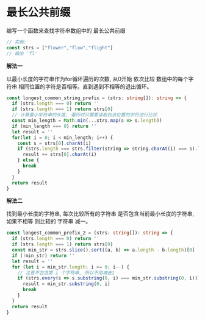 # 最长公共前缀

  编写一个函数来查找字符串数组中的 最长公共前缀

```js
// 实例:
const strs = ["flower","flow","flight"]
// 输出 'fl'
```

**解法一**

  以最小长度的字符串作为for循环遍历的次数, 从0开始 依次比较 数组中的每个字符串 相同位置的字符是否相等。直到遇到不相等的退出循环。

```ts
const longest_common_string_prefix = (strs: string[]): string => {
  if (strs.length === 0) return ''
  if (strs.length === 1) return strs[0]
  // 计算最小字符串的长度, 遍历时只需要读取到该位置的字符进行比较
  const min_length = Math.min(...strs.map(s => s.length))
  if (min_length === 0) return ''
  let result = ''
  for(let i = 0; i < min_length; i++) {
    const s = strs[0].charAt(i)
    if (strs.length === strs.filter(string => string.charAt(i) === s).length) {
      result += strs[0].charAt(i)
    } else {
      break
    }
  }
  return result
}
```

**解法二**

  找到最小长度的字符串, 每次比较所有的字符串 是否包含当前最小长度的字符串, 如果不相等 则比较的 字符串 减一。

```ts
const longest_common_prefix_2 = (strs: string[]): string => {
  if (strs.length === 0) return ''
  if (strs.length === 1) return strs[0]
  const min_str = strs.slice().sort((a, b) => a.length - b.length)[0]
  if (!min_str) return ''
  let result = ''
  for (let i = min_str.length; i >= 0; i--) {
    // 注意不包含第 i 个字符串, 所以不用减去1
    if (strs.every(s => s.substring(0, i) === min_str.substring(0, i))) {
      result = min_str.substring(0, i)
      break
    }
  }
  return result
}
```